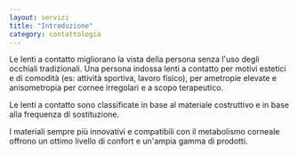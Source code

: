 ```yaml
---
layout: servizi
title: "Introduzione"
category: contattologia
---
```


Le lenti a contatto migliorano la vista della persona senza l'uso degli occhiali tradizionali. Una persona indossa lenti a contatto per motivi estetici e di comodità (es: attività sportiva, lavoro fisico), per ametropie elevate e anisometropia per cornee irregolari e a scopo terapeutico.

Le lenti a contatto sono classificate in base al materiale costruttivo e in base alla frequenza di sostituzione.

I materiali sempre più innovativi e compatibili con il metabolismo corneale offrono un ottimo livello di confort e un'ampia gamma di prodotti.